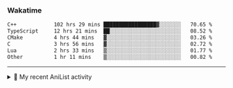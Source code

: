 ### Wakatime
<!--START_SECTION:waka-->

```txt
C++            102 hrs 29 mins █████████████████▓░░░░░░░   70.65 %
TypeScript     12 hrs 21 mins  ██░░░░░░░░░░░░░░░░░░░░░░░   08.52 %
CMake          4 hrs 44 mins   ▓░░░░░░░░░░░░░░░░░░░░░░░░   03.26 %
C              3 hrs 56 mins   ▓░░░░░░░░░░░░░░░░░░░░░░░░   02.72 %
Lua            2 hrs 33 mins   ▒░░░░░░░░░░░░░░░░░░░░░░░░   01.77 %
Other          1 hr 11 mins    ▒░░░░░░░░░░░░░░░░░░░░░░░░   00.82 %
```

<!--END_SECTION:waka-->

<!--
<h4>Leetcode</h4>

![Leetcode](https://leetcard.jacoblin.cool/f01zy?ext=heatmap)
-->

---

<details>
  <summary>🌸 My recent AniList activity</summary>

  <!-- ANILIST_ACTIVITY:start -->

-   📺 Completed [No Game, No Life](https://anilist.co/anime/19815) (10:12 20 June 2025)
-   📺 Completed [Death Note](https://anilist.co/anime/1535) (17:09 19 June 2025)
-   📺 Dropped 6 of [Can a Boy-Girl Friendship Survive?](https://anilist.co/anime/153554) (17:09 19 June 2025)
-   📺 Watched episode 6 of [No Game, No Life](https://anilist.co/anime/19815) (17:06 19 June 2025)
-   📺 Watched episode 2 - 25 of [Death Note](https://anilist.co/anime/1535) (22:09 14 June 2025)

  <!-- ANILIST_ACTIVITY:end -->
</details>
